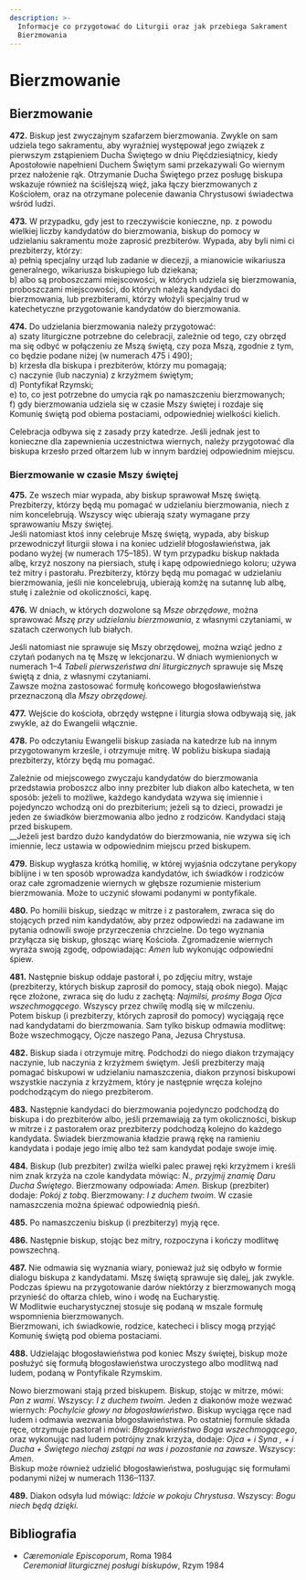 ```yaml
---
description: >-
  Informacje co przygotować do Liturgii oraz jak przebiega Sakrament
  Bierzmowania
---
```


# Bierzmowanie

## Bierzmowanie

**472.** Biskup jest zwyczajnym szafarzem bierzmowania. Zwykle on sam udziela tego sakramentu, aby wyraźniej występował jego związek z pierwszym zstąpieniem Ducha Świętego w dniu Pięćdziesiątnicy, kiedy Apostołowie napełnieni Duchem Świętym sami przekazywali Go wiernym przez nałożenie rąk. Otrzymanie Ducha Świętego przez posługę biskupa wskazuje również na ściślejszą więź, jaka łączy bierzmowanych z Kościołem, oraz na otrzymane polecenie dawania Chrystusowi świadectwa wśród ludzi.

**473.** W przypadku, gdy jest to rzeczywiście konieczne, np. z powodu wielkiej liczby kandydatów do bierzmowania, biskup do pomocy w udzielaniu sakramentu może zaprosić prezbiterów. Wypada, aby byli nimi ci prezbiterzy, którzy: \
&#x20;    a) pełnią specjalny urząd lub zadanie w diecezji, a mianowicie wikariusza generalnego, wikariusza biskupiego lub dziekana;\
&#x20;    b) albo są proboszczami miejscowości, w których udziela się bierzmowania, proboszczami miejscowości, do których należą kandydaci do bierzmowania, lub prezbiterami, którzy włożyli specjalny trud w katechetyczne przygotowanie kandydatów do bierzmowania.

**474.** Do udzielania bierzmowania należy przygotować:\
&#x20;    a) szaty liturgiczne potrzebne do celebracji, zależnie od tego, czy obrzęd ma się odbyć w połączeniu ze Mszą świętą, czy poza Mszą, zgodnie z tym, co będzie podane niżej (w numerach 475 i 490);\
&#x20;    b) krzesła dla biskupa i prezbiterów, którzy mu pomagają;\
&#x20;    c) naczynie (lub naczynia) z krzyżmem świętym;\
&#x20;    d) Pontyfikał Rzymski;\
&#x20;    e) to, co jest potrzebne do umycia rąk po namaszczeniu bierzmowanych;\
&#x20;    f) gdy bierzmowania udziela się w czasie Mszy świętej i rozdaje się Komunię świętą pod obiema postaciami, odpowiedniej wielkości kielich.

Celebracja odbywa się z zasady przy katedrze. Jeśli jednak jest to konieczne dla zapewnienia uczestnictwa wiernych, należy przygotować dla biskupa krzesło przed ołtarzem lub w innym bardziej odpowiednim miejscu.

### Bierzmowanie w czasie Mszy świętej

**475.** Ze wszech miar wypada, aby biskup sprawował Mszę świętą. Prezbiterzy, którzy będą mu pomagać w udzielaniu bierzmowania, niech z nim koncelebrują. Wszyscy więc ubierają szaty wymagane przy sprawowaniu Mszy świętej.\
Jeśli natomiast ktoś inny celebruje Mszę świętą, wypada, aby biskup przewodniczył liturgii słowa i na koniec udzielił błogosławieństwa, jak podano wyżej (w numerach 175–185). W tym przypadku biskup nakłada albę, krzyż noszony na piersiach, stułę i kapę odpowiedniego koloru; używa też mitry i pastorału. Prezbiterzy, którzy będą mu pomagać w udzielaniu bierzmowania, jeśli nie koncelebrują, ubierają komżę na sutannę lub albę, stułę i zależnie od okoliczności, kapę.

**476.** W dniach, w których dozwolone są _Msze obrzędowe_, można sprawować _Mszę przy udzielaniu bierzmowania_, z własnymi czytaniami, w szatach czerwonych lub białych.

Jeśli natomiast nie sprawuje się Mszy obrzędowej, można wziąć jedno z czytań podanych na tę Mszę w lekcjonarzu. W dniach wymienionych w numerach 1–4 _Tabeli pierwszeństwa dni liturgicznych_ sprawuje się Mszę świętą z dnia, z własnymi czytaniami.\
Zawsze można zastosować formułę końcowego błogosławieństwa przeznaczoną dla _Mszy obrzędowej._

**477.** Wejście do kościoła, obrzędy wstępne i liturgia słowa odbywają się, jak zwykle, aż do Ewangelii włącznie.

**478.** Po odczytaniu Ewangelii biskup zasiada na katedrze lub na innym przygotowanym krześle, i otrzymuje mitrę. W pobliżu biskupa siadają prezbiterzy, którzy będą mu pomagać.

Zależnie od miejscowego zwyczaju kandydatów do bierzmowania przedstawia proboszcz albo inny prezbiter lub diakon albo katecheta, w ten sposób: jeżeli to możliwe, każdego kandydata wzywa się imiennie i pojedynczo wchodzą oni do prezbiterium; jeżeli są to dzieci, prowadzi je jeden ze świadków bierzmowania albo jedno z rodziców. Kandydaci stają przed biskupem.\
__Jeżeli jest bardzo dużo kandydatów do bierzmowania, nie wzywa się ich imiennie, lecz ustawia w odpowiednim miejscu przed biskupem.

**479.** Biskup wygłasza krótką homilię, w której wyjaśnia odczytane perykopy biblijne i w ten sposób wprowadza kandydatów, ich świadków i rodziców oraz całe zgromadzenie wiernych w głębsze rozumienie misterium bierzmowania. Może to uczynić słowami podanymi w pontyfikale.

**480.** Po homilii biskup, siedząc w mitrze i z pastorałem, zwraca się do stojących przed nim kandydatów, aby przez odpowiedzi na zadawane im pytania odnowili swoje przyrzeczenia chrzcielne. Do tego wyznania przyłącza się biskup, głosząc wiarę Kościoła. Zgromadzenie wiernych wyraża swoją zgodę, odpowiadając: _Amen_ lub wykonując odpowiedni śpiew.

**481.** Następnie biskup oddaje pastorał i, po zdjęciu mitry, wstaje (prezbiterzy, których biskup zaprosił do pomocy, stają obok niego). Mając ręce złożone, zwraca się do ludu z zachętą: _Najmilsi, prośmy Boga Ojca wszechmogącego_. Wszyscy przez chwilę modlą się w milczeniu.\
Potem biskup (i prezbiterzy, których zaprosił do pomocy) wyciągają ręce nad kandydatami do bierzmowania. Sam tylko biskup odmawia modlitwę: Boże wszechmogący, Ojcze naszego Pana, Jezusa Chrystusa.

**482.** Biskup siada i otrzymuje mitrę. Podchodzi do niego diakon trzymający naczynie, lub naczynia z krzyżmem świętym. Jeśli prezbiterzy mają pomagać biskupowi w udzielaniu namaszczenia, diakon przynosi biskupowi wszystkie naczynia z krzyżmem, który je następnie wręcza kolejno podchodzącym do niego prezbiterom.

**483.** Następnie kandydaci do bierzmowania pojedynczo podchodzą do biskupa i do prezbiterów albo, jeśli przemawiają za tym okoliczności, biskup w mitrze i z pastorałem oraz prezbiterzy podchodzą kolejno do każdego kandydata. Świadek bierzmowania kładzie prawą rękę na ramieniu kandydata i podaje jego imię albo też sam kandydat podaje swoje imię.

**484.** Biskup (lub prezbiter) zwilża wielki palec prawej ręki krzyżmem i kreśli nim znak krzyża na czole kandydata mówiąc: _N., przyjmij znamię Daru Ducha Świętego_. Bierzmowany odpowiada: _Amen._ Biskup (prezbiter) dodaje: _Pokój z tobą_. Bierzmowany: _I z duchem twoim_. W czasie namaszczenia można śpiewać odpowiednią pieśń.

**485.** Po namaszczeniu biskup (i prezbiterzy) myją ręce.

**486.** Następnie biskup, stojąc bez mitry, rozpoczyna i kończy modlitwę powszechną.

**487.** Nie odmawia się wyznania wiary, ponieważ już się odbyło w formie dialogu biskupa z kandydatami. Mszę świętą sprawuje się dalej, jak zwykle.\
Podczas śpiewu na przygotowanie darów niektórzy z bierzmowanych mogą przynieść do ołtarza chleb, wino i wodę na Eucharystię.\
W Modlitwie eucharystycznej stosuje się podaną w mszale formułę wspomnienia bierzmowanych.\
Bierzmowani, ich świadkowie, rodzice, katecheci i bliscy mogą przyjąć Komunię świętą pod obiema postaciami.

**488.** Udzielając błogosławieństwa pod koniec Mszy świętej, biskup może posłużyć się formułą błogosławieństwa uroczystego albo modlitwą nad ludem, podaną w Pontyfikale Rzymskim.

Nowo bierzmowani stają przed biskupem. Biskup, stojąc w mitrze, mówi: _Pan z wami_. Wszyscy: _I z duchem twoim_. Jeden z diakonów może wezwać wiernych: _Pochylcie głowy na błogosławieństwo_. Biskup wyciąga ręce nad ludem i odmawia wezwania błogosławieństwa. Po ostatniej formule składa ręce, otrzymuje pastorał i mówi: _Błogosławieństwo Boga wszechmogącego_, oraz wykonując nad ludem potrójny znak krzyża, dodaje: _Ojca + i Syna , + i Ducha + Świętego niechaj zstąpi na was i pozostanie na zawsze_. Wszyscy: _Amen_.\
Biskup może również udzielić błogosławieństwa, posługując się formułami podanymi niżej w numerach 1136–1137.

**489.** Diakon odsyła lud mówiąc: _Idźcie w pokoju Chrystusa_. Wszyscy: _Bogu niech będą dzięki._

## Bibliografia

* _Cæremoniale Episcoporum_, Roma 1984\
  _Ceremoniał liturgicznej posługi biskupów_, Rzym 1984
